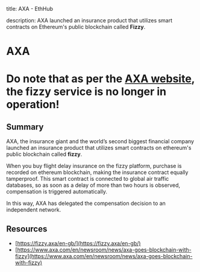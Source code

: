 title: AXA - EthHub

description: AXA launched an insurance product that utilizes smart contracts on Ethereum's public blockchain called **Fizzy**.

# AXA

# **Do note that as per the [AXA website](https://fizzy.axa/en-gb/), the fizzy service is no longer in operation!**

## Summary
AXA, the insurance giant and the world’s second biggest financial company launched an insurance product that utilizes smart contracts on ethereum's public blockchain called **fizzy**.

When you buy flight delay insurance on the fizzy platform, purchase is recorded on ethereum blockchain, making the insurance contract equally tamperproof. This smart contract is connected to global air traffic databases, so as soon as a delay of more than two hours is observed, compensation is triggered automatically. 

In this way, AXA has delegated the compensation decision to an independent network.

## Resources

* [https://fizzy.axa/en-gb/](https://fizzy.axa/en-gb/)
* [https://www.axa.com/en/newsroom/news/axa-goes-blockchain-with-fizzy](https://www.axa.com/en/newsroom/news/axa-goes-blockchain-with-fizzy)
